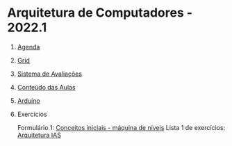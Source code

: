 # Arquitetura de Computadores - 2022.1

1. [Agenda](arq_agenda.pdf)
2. [Grid](arq_grid.pdf)
3. [Sistema de Avaliações](/./avaliacoes.pdf)
4. [Conteúdo das Aulas](arq_aulas.md)
5. [Arduíno](arduino.md)
6. Exercícios

   Formulário 1: [Conceitos iniciais - máquina de níveis](https://forms.gle/7G6Fa3jiCavhMrwR6)
   Lista 1 de exercícios: [Arquitetura IAS]()
